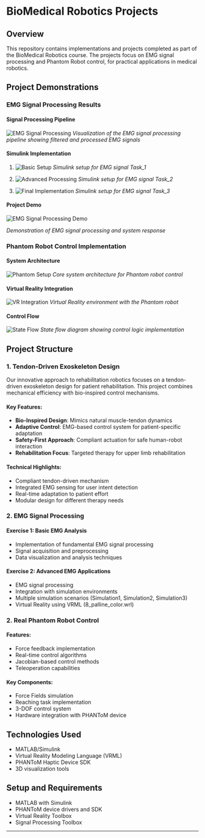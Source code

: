 # BioMedical Robotics Projects

## Overview
This repository contains implementations and projects completed as part of the BioMedical Robotics course. The projects focus on EMG signal processing and Phantom Robot control, for practical applications in medical robotics.

## Project Demonstrations

### EMG Signal Processing Results

#### Signal Processing Pipeline
![EMG Signal Processing](EMG_MATLAB/Results/Filtered_Signal.png)
*Visualization of the EMG signal processing pipeline showing filtered and processed EMG signals*

#### Simulink Implementation
1. ![Basic Setup](EMG_MATLAB/Results/Simulink_setup_1.png)
   *Simulink setup for EMG signal Task_1*

2. ![Advanced Processing](EMG_MATLAB/Results/Simulink_Setup_2.png)
   *Simulink setup for EMG signal Task_2*

3. ![Final Implementation](EMG_MATLAB/Results/Simulink_Setup_3.png)
   *Simulink setup for EMG signal Task_3*

#### Project Demo

![EMG Signal Processing Demo](EMG_MATLAB/Results/Final_Result-ezgif.com-video-to-gif-converter.gif)

*Demonstration of EMG signal processing and system response*

### Phantom Robot Control Implementation

#### System Architecture
![Phantom Setup](Phantom_Robot_control_MATLAB/Results/Simulink_setup.png)
*Core system architecture for Phantom robot control*

#### Virtual Reality Integration
![VR Integration](Phantom_Robot_control_MATLAB/Results/Simulink_setup_VR.png)
*Virtual Reality environment with the Phantom robot*

#### Control Flow
![State Flow](Phantom_Robot_control_MATLAB/Results/State_Flow_setup.png)
*State flow diagram showing control logic implementation*

## Project Structure

### 1. Tendon-Driven Exoskeleton Design
Our innovative approach to rehabilitation robotics focuses on a tendon-driven exoskeleton design for patient rehabilitation. This project combines mechanical efficiency with bio-inspired control mechanisms.

#### Key Features:
- **Bio-Inspired Design**: Mimics natural muscle-tendon dynamics
- **Adaptive Control**: EMG-based control system for patient-specific adaptation
- **Safety-First Approach**: Compliant actuation for safe human-robot interaction
- **Rehabilitation Focus**: Targeted therapy for upper limb rehabilitation

#### Technical Highlights:
- Compliant tendon-driven mechanism
- Integrated EMG sensing for user intent detection
- Real-time adaptation to patient effort
- Modular design for different therapy needs

### 2. EMG Signal Processing

#### Exercise 1: Basic EMG Analysis
- Implementation of fundamental EMG signal processing
- Signal acquisition and preprocessing
- Data visualization and analysis techniques

#### Exercise 2: Advanced EMG Applications
- EMG signal processing
- Integration with simulation environments
- Multiple simulation scenarios (Simulation1, Simulation2, Simulation3)
- Virtual Reality using VRML (8_palline_color.wrl)

### 2. Real Phantom Robot Control

#### Features:
- Force feedback implementation
- Real-time control algorithms
- Jacobian-based control methods
- Teleoperation capabilities

#### Key Components:
- Force Fields simulation
- Reaching task implementation
- 3-DOF control system
- Hardware integration with PHANToM device

## Technologies Used
- MATLAB/Simulink
- Virtual Reality Modeling Language (VRML)
- PHANToM Haptic Device SDK
- 3D visualization tools

## Setup and Requirements
- MATLAB with Simulink
- PHANToM device drivers and SDK
- Virtual Reality Toolbox
- Signal Processing Toolbox

---
